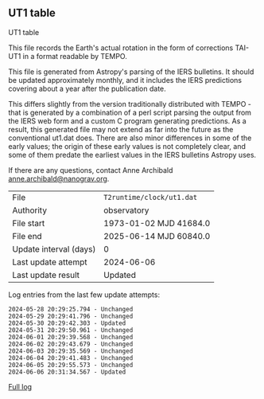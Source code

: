 
## UT1 table

UT1 table

This file records the Earth's actual rotation in the form of
corrections TAI-UT1 in a format readable by TEMPO.

This file is generated from Astropy's parsing of the IERS
bulletins. It should be updated approximately monthly, and it
includes the IERS predictions covering about a year after the
publication date.

This differs slightly from the version traditionally distributed
with TEMPO - that is generated by a combination of a perl script
parsing the output from the IERS web form and a custom C program
generating predictions. As a result, this generated file may not
extend as far into the future as the conventional ut1.dat does.
There are also minor differences in some of the early values; the
origin of these early values is not completely clear, and some of
them predate the earliest values in the IERS bulletins Astropy uses.

If there are any questions, contact Anne Archibald
<anne.archibald@nanograv.org>.

|     |     |
|:--- |:--- |
| File | `T2runtime/clock/ut1.dat` |
| Authority | observatory |
| File start | 1973-01-02 MJD 41684.0 |
| File end | 2025-06-14 MJD 60840.0 |
| Update interval (days) | 0 |
| Last update attempt | 2024-06-06 |
| Last update result | Updated |

Log entries from the last few update attempts:
```
2024-05-28 20:29:25.794 - Unchanged
2024-05-29 20:29:41.796 - Unchanged
2024-05-30 20:29:42.303 - Updated
2024-05-31 20:29:50.961 - Unchanged
2024-06-01 20:29:39.568 - Unchanged
2024-06-02 20:29:43.679 - Unchanged
2024-06-03 20:29:35.569 - Unchanged
2024-06-04 20:29:41.483 - Unchanged
2024-06-05 20:29:55.573 - Unchanged
2024-06-06 20:31:34.567 - Updated
```
[Full log](https://raw.githubusercontent.com/ipta/pulsar-clock-corrections/main/log/T2runtime/clock/ut1.dat.log)
